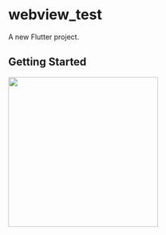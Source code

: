 # webview_test

A new Flutter project.

## Getting Started

<img src='https://user-images.githubusercontent.com/45556052/157195564-85637fb3-dd99-4a79-bd20-c7e6a1446642.png' width='300'/>
